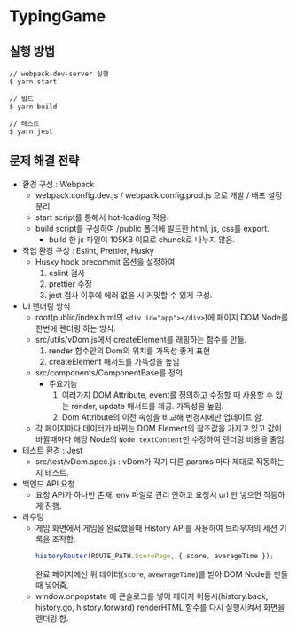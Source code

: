 # TypingGame

## 실행 방법

```SHELL
// webpack-dev-server 실행
$ yarn start

// 빌드
$ yarn build

// 테스트
$ yarn jest

```

## 문제 해결 전략

- 환경 구성 : Webpack
  - webpack.config.dev.js / webpack.config.prod.js 으로 개발 / 배포 설정 분리.
  - start script를 통해서 hot-loading 적용.
  - build script를 구성하여 /public 폴더에 빌드한 html, js, css를 export.
    - build 한 js 파일이 105KB 이므로 chunck로 나누지 않음.
- 작업 환경 구성 : Eslint, Prettier, Husky
  - Husky hook precommit 옵션을 설정하여 
    1. eslint 검사
    2. prettier 수정
    3. jest 검사 
    이후에 에러 없을 시 커밋할 수 있게 구성.
- UI 렌더링 방식
  - root(public/index.html의 ```<div id="app"></div>```)에 페이지 DOM Node를 한번에 렌더링 하는 방식.
  - src/utils/vDom.js에서 createElement를 래핑하는 함수를 만듦.
    1. render 함수안의 Dom의 위치를 가독성 좋게 표현
    2. createElement 매서드를 가독성을 높임 
  - src/components/ComponentBase를 정의
    - 주요기능
      1. 여러가지 DOM Attribute, event를 정의하고 수정할 때 사용할 수 있는 render, update 매서드를 제공. 가독성을 높임.
      2. Dom Attribute의 이전 속성을 비교해 변경시에만 업데이트 함.
  - 각 페이지마다 데이터가 바뀌는 DOM Element의 참조값을 가지고 있고 값이 바뀔때마다 해당 Node의 ```Node.textContent```만 수정하여 렌더링 비용을 줄임.
- 테스트 환경 : Jest
  - src/test/vDom.spec.js : vDom가 각기 다른 params 마다 제대로 작동하는지 테스트.
- 백엔드 API 요청
  - 요청 API가 하나만 존재. env 파일로 관리 안하고 요청시 url 만 넣으면 작동하게 진행.
- 라우팅
  - 게임 화면에서 게임을 완료했을때 History API를 사용하여 브라우저의 세션 기록을 조작함. 
    ```javascript
    historyRouter(ROUTE_PATH.ScorePage, { score, averageTime });
    ```
    완료 페이지에선 위 데이터(```score```, ```avewrageTime```)를 받아 DOM Node를 만들때 넣어줌.
  - window.onpopstate 에 콘솔로그를 넣어 페이지 이동시(history.back, history.go, history.forward) renderHTML 함수를 다시 실행시켜서 화면을 렌더링 함.
